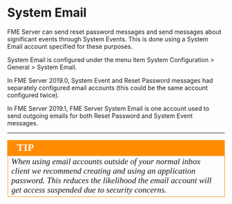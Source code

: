 # System Email #

FME Server can send reset password messages and send messages about significant events through System Events. This is done using a System Email account specified for these purposes.

System Email is configured under the menu item System Configuration &gt; General &gt; System Email.

In FME Server 2019.0, System Event and Reset Password messages had separately configured email accounts (this could be the same account configured twice).

In FME Server 2019.1, FME Server System Email is one account used to send outgoing emails for both Reset Password and System Event messages.

---

<!--Tip Section--> 

<table style="border-spacing: 0px">
<tr>
<td style="vertical-align:middle;background-color:darkorange;border: 2px solid darkorange">
<i class="fa fa-info-circle fa-lg fa-pull-left fa-fw" style="color:white;padding-right: 12px;vertical-align:text-top"></i>
<span style="color:white;font-size:x-large;font-weight: bold;font-family:serif">TIP</span>
</td>
</tr>

<tr>
<td style="border: 1px solid darkorange">
<span style="font-family:serif; font-style:italic; font-size:larger">
When using email accounts outside of your normal inbox client we recommend creating and using an application password. This reduces the likelihood the email account will get access suspended due to security concerns.
</span>
</td>
</tr>
</table>